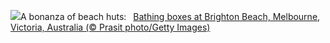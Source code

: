 ![](https://www.bing.com/th?id=OHR.BrightonBoxes_EN-US7951266383_UHD.jpg&w=1000)A bonanza of beach huts:&nbsp;&ensp;[Bathing boxes at Brighton Beach, Melbourne, Victoria, Australia (© Prasit photo/Getty Images)](https://www.bing.com/th?id=OHR.BrightonBoxes_EN-US7951266383_UHD.jpg)
<br><br/>
